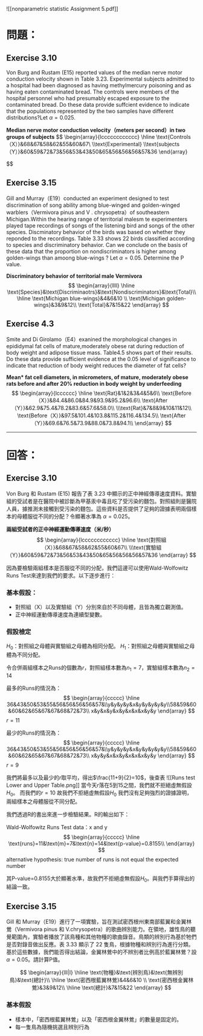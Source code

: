 ![[nonparametric statistic Assignment 5.pdf]]
# 問題：
## Exercise 3.10
Von Burg and Rustam (E15) reported values of the median nerve motor conduction velocity shown in Table 3.23. Experimental subjects admitted to a hospital had been diagnosed as having methylmercury poisoning and as having eaten contaminated bread. The controls were members of the hospital personnel who had presumably escaped exposure to the contaminated bread. Do these data provide suffcient evidence to indicate that the populations represented by the two samples have different distributions?Let $\alpha = 0.025$.

**Median nerve motor conduction velocity（meters per second）in two groups of subjects**
$$
\begin{array}{lcccccccccccc}
\hline
\text{Controls（X）}&68&67&58&62&55&60&67\\
\\\text{Experimental} \\\text{subjects（Y）}&60&59&72&73&56&53&43&50&65&56&56&56&57&36
\end{array}

$$

## Exercise 3.15
Gill and Murray（E19）conducted an experiment designed to test discrimination of song ability among blue-winged and golden-winged warblers（Vermivora pinus and
V . chrysopetra）of southeastern Michigan.Within the hearing range of territorial malesm te experimenters played tape recordings of songs of the listening bird and songs of the other species. Discminatory behavior of the birds was based on whether they reponded to the recordings. Table 3.33 shows 22 birds classified according to species and discriminatory behavior. Can we conclude on the basis of these data that the proportion on nondiscriminators is higher among golden-wings than amoong blue-wings ? Let $\alpha = 0.05$. Determine the P value. 

**Discriminatory behavior of territorial male Vermivora**
$$
\begin{array}{llll}
\hline
\text{Species}&\text{Discriminaotrs}&\text{Nondiscriminators}&\text{Total}\\
\hline
\text{Michigan blue-wings}&4&6&10 \\
\text{Michigan golden-wings}&3&9&12\\
\text{Total}&7&15&22
\end{array}
$$
## Exercise 4.3
Smite and Di Girolamo（E4）exanined the morphological changes in epididymal fat cells of mature,moderately obese rat during reduction of body weight and adipose tissue mass. Table4.5 shows part of their results. Do these data provide sufficient evidence at the 0.05 level of significance to indicate that reduction of body weight reduces the diameter of fat cells?

**Mean\* fat cell diameters, in micrometers, of mature, moderately obese rats before and after 20% reduction in body weight by underfeeding**
$$
\begin{array}{lcccccc}
\hline
\text{Rat}&1&2&3&4&5&6\\
\text{Before（X）}&84.4&86.0&84.9&93.9&95.2&96.6\\
\text{After（Y）}&62.9&75.4&78.2&83.6&57.6&58.0\\
\\\text{Rat}&7&8&9&10&11&12\\
\text{Before（X）}&97.5&101.4&103.8&115.2&116.4&134.5\\
\text{After（Y）}&69.6&76.5&73.9&88.0&73.8&94.1\\
\end{array}
$$
- - -
# 回答：

## Exercise 3.10
Von Burg 和 Rustam (E15) 報告了表 3.23 中顯示的正中神經傳導速度資料。實驗組的受試者是在醫院中被診斷為甲基汞中毒且吃了受污染的麵包。對照組則是醫院人員，據推測未接觸到受污染的麵包。這些資料是否提供了足夠的證據表明兩個樣本的母體服從不同的分配？令顯著水準為 $\alpha = 0.025$。

**兩組受試者的正中神經運動傳導速度（米/秒）**
$$
\begin{array}{lcccccccccccc}
\hline
\text{對照組（X）}&68&67&58&62&55&60&67\\
\\\text{實驗組（Y）}&60&59&72&73&56&53&43&50&65&56&56&56&57&36
\end{array}
$$

因為要檢驗兩組樣本是否服從不同的分配，我們這邊可以使用Wald-Wolfowitz Runs Test來達到我們的要求。以下逐步進行：
### 基本假設：
- 對照組（X）以及實驗組（Y）分別來自於不同母體，且皆為獨立觀測值。
- 正中神經運動傳導速度為連續型變數。
### 假設檢定
$H_0$：對照組之母體與實驗組之母體為相同分配。
$H_1$：對照組之母體與實驗組之母體為不同分配。

令合併兩組樣本之Runs的個數為$r$，對照組樣本數為$n_1=7$，實驗組樣本數為$n_2=14$

最多的Runs的情況為：
$$
\begin{array}{ccccc}
\hline
36&43&50&53&55&56&56&56&56&57&\\y&y&y&y&x&y&y&y&y&y\\58&59&60&60&62&65&67&67&68&72&73\\
x&y&x&y&x&y&x&x&x&y&y
\end{array}
$$
$r=11$

最少的Runs的情況為：
$$
\begin{array}{ccccc}
\hline
36&43&50&53&55&56&56&56&56&57&\\y&y&y&y&x&y&y&y&y&y\\58&59&60&60&62&65&67&67&68&72&73\\
x&y&y&x&x&y&x&x&x&y&y
\end{array}
$$
$r=9$

我們將最多以及最少的$r$取平均，得出$\frac{11+9}{2}=10$，後查表
![[Runs test Lower and Upper Table.png]]
當今天$r$落在$5$到$15$之間，我們就不拒絕虛無假設$H_0$。
而我們的$r=10$
故我們不拒絕虛無假設$H_0$
我們沒有足夠強烈的證據證明，兩組樣本之母體服從不同分配。

我們透過R的書出來進一步檢驗結果。R的輸出如下：

Wald-Wolfowitz Runs Test
data：x and y
$$
\begin{array}{ccccc}
\hline
\text{runs}=11&\text{m}=7&\text{n}=14&\text{p-value}=0.8155\\
\end{array}
$$
alternative hypothesis: true number of runs is not equal the expected number

其P-value=0.8155大於顯著水準，故我們不拒絕虛無假設$H_0$。與我們手算得出的結論一致。


## Exercise 3.15
Gill 和 Murray（E19）進行了一項實驗，旨在測試密西根州東南部藍翼和金翼林鶯（Vermivora pinus 和 V.chrysopetra）的歌曲辨別能力。在領地，雄性鳥的聽覺範圍內，實驗者播放了該鳥種和其他物種的歌曲錄音。鳥類的辨別行為基於牠們是否對錄音做出反應。表 3.33 顯示了 22 隻鳥，根據物種和辨別行為進行分類。基於這些數據，我們能否得出結論，金翼林鶯中的不辨別者比例高於藍翼林鶯？設$\alpha = 0.05$。請計算P值。 

$$
\begin{array}{lll|l}
\hline
\text{物種}&\text{辨別鳥}&\text{無辨別鳥}&\text{總計}\\
\hline
\text{密西根藍翼林鶯}&4&6&10 \\
\text{密西根金翼林鶯}&3&9&12\\
\hline
\text{總計}&7&15&22
\end{array}
$$
### 基本假設
- 樣本中，「密西根藍翼林鶯」以及「密西根金翼林鶯」的數量是固定的。
- 每一隻鳥為隨機挑選且辨別行為